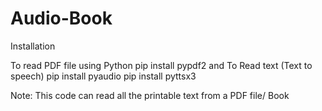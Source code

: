 # Audio-Book

Installation

To read PDF file using Python pip install pypdf2 and To Read text (Text to speech) pip install pyaudio pip install pyttsx3

Note:
This code can read all the printable text from a PDF file/ Book
